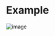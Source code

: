# Example
![image](https://user-images.githubusercontent.com/120805157/211218600-8dbd321f-05f6-47d1-a2d6-3e16ccebae11.png)

